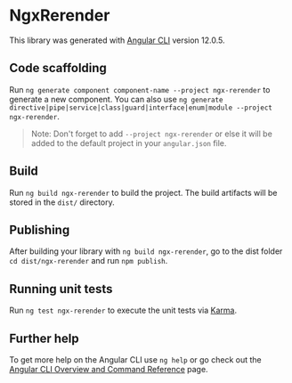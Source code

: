 # NgxRerender

This library was generated with [Angular CLI](https://github.com/angular/angular-cli) version 12.0.5.

## Code scaffolding

Run `ng generate component component-name --project ngx-rerender` to generate a new component. You can also use `ng generate directive|pipe|service|class|guard|interface|enum|module --project ngx-rerender`.
> Note: Don't forget to add `--project ngx-rerender` or else it will be added to the default project in your `angular.json` file. 

## Build

Run `ng build ngx-rerender` to build the project. The build artifacts will be stored in the `dist/` directory.

## Publishing

After building your library with `ng build ngx-rerender`, go to the dist folder `cd dist/ngx-rerender` and run `npm publish`.

## Running unit tests

Run `ng test ngx-rerender` to execute the unit tests via [Karma](https://karma-runner.github.io).

## Further help

To get more help on the Angular CLI use `ng help` or go check out the [Angular CLI Overview and Command Reference](https://angular.io/cli) page.
